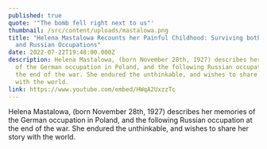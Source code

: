 ```yaml
---
published: true
quote: '"The bomb fell right next to us"'
thumbnail: /src/content/uploads/mastalowa.png
title: "Helena Mastalowa Recounts her Painful Childhood: Surviving both German
  and Russian Occupations"
date: 2022-07-22T19:48:00.000Z
description: Helena Mastalowa, (born November 28th, 1927) describes her memories
  of the German occupation in Poland, and the following Russian occupation at
  the end of the war. She endured the unthinkable, and wishes to share her story
  with the world.
link: https://www.youtube.com/embed/HWqA2UxzzTc
---
```

Helena Mastalowa, (born November 28th, 1927) describes her memories of the German occupation in Poland, and the following Russian occupation at the end of the war. She endured the unthinkable, and wishes to share her story with the world.
